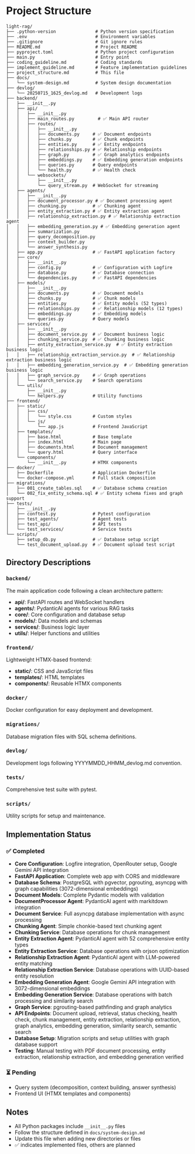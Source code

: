 # Project Structure

```
light-rag/
├── .python-version               # Python version specification
├── .env                          # Environment variables
├── .gitignore                    # Git ignore rules
├── README.md                     # Project README
├── pyproject.toml                # Python project configuration
├── main.py                       # Entry point
├── coding_guideline.md           # Coding standards
├── implement_guideline.md        # Feature implementation guidelines
├── project_structure.md          # This file
├── docs/
│   └── system-design.md          # System design documentation
├── devlog/
│   └── 20250715_1625_devlog.md   # Development logs
├── backend/
│   ├── __init__.py
│   ├── api/
│   │   ├── __init__.py
│   │   ├── main_routes.py         # ✅ Main API router
│   │   ├── routes/
│   │   │   ├── __init__.py
│   │   │   ├── documents.py     # ✅ Document endpoints
│   │   │   ├── chunks.py        # ✅ Chunk endpoints
│   │   │   ├── entities.py      # ✅ Entity endpoints
│   │   │   ├── relationships.py # ✅ Relationship endpoints
│   │   │   ├── graph.py         # ✅ Graph analytics endpoints
│   │   │   ├── embeddings.py    # ✅ Embedding generation endpoints
│   │   │   ├── queries.py       # Query endpoints
│   │   │   └── health.py        # ✅ Health check
│   │   └── websockets/
│   │       ├── __init__.py
│   │       └── query_stream.py  # WebSocket for streaming
│   ├── agents/
│   │   ├── __init__.py
│   │   ├── document_processor.py # ✅ Document processing agent
│   │   ├── chunking.py          # ✅ Chunking agent
│   │   ├── entity_extraction.py # ✅ Entity extraction agent
│   │   ├── relationship_extraction.py # ✅ Relationship extraction agent
│   │   ├── embedding_generation.py # ✅ Embedding generation agent
│   │   ├── summarization.py
│   │   ├── query_decomposition.py
│   │   ├── context_builder.py
│   │   └── answer_synthesis.py
│   ├── app.py                   # ✅ FastAPI application factory
│   ├── core/
│   │   ├── __init__.py
│   │   ├── config.py            # ✅ Configuration with Logfire
│   │   ├── database.py          # ✅ Database connection
│   │   └── dependencies.py      # ✅ FastAPI dependencies
│   ├── models/
│   │   ├── __init__.py
│   │   ├── documents.py         # ✅ Document models
│   │   ├── chunks.py            # ✅ Chunk models
│   │   ├── entities.py          # ✅ Entity models (52 types)
│   │   ├── relationships.py     # ✅ Relationship models (12 types)
│   │   ├── embeddings.py        # ✅ Embedding models
│   │   └── queries.py           # Query models
│   ├── services/
│   │   ├── __init__.py
│   │   ├── document_service.py  # ✅ Document business logic
│   │   ├── chunking_service.py  # ✅ Chunking business logic
│   │   ├── entity_extraction_service.py  # ✅ Entity extraction business logic
│   │   ├── relationship_extraction_service.py  # ✅ Relationship extraction business logic
│   │   ├── embedding_generation_service.py  # ✅ Embedding generation business logic
│   │   ├── graph_service.py     # ✅ Graph operations
│   │   └── search_service.py    # Search operations
│   └── utils/
│       ├── __init__.py
│       └── helpers.py           # Utility functions
├── frontend/
│   ├── static/
│   │   ├── css/
│   │   │   └── style.css        # Custom styles
│   │   └── js/
│   │       └── app.js           # Frontend JavaScript
│   ├── templates/
│   │   ├── base.html            # Base template
│   │   ├── index.html           # Main page
│   │   ├── documents.html       # Document management
│   │   └── query.html           # Query interface
│   └── components/
│       └── __init__.py          # HTMX components
├── docker/
│   ├── Dockerfile               # Application Dockerfile
│   └── docker-compose.yml       # Full stack composition
├── migrations/
│   ├── 001_create_tables.sql    # ✅ Database schema creation
│   └── 002_fix_entity_schema.sql # ✅ Entity schema fixes and graph support
├── tests/
│   ├── __init__.py
│   ├── conftest.py              # Pytest configuration
│   ├── test_agents/             # Agent tests
│   ├── test_api/                # API tests
│   └── test_services/           # Service tests
└── scripts/
    ├── setup_db.py              # ✅ Database setup script
    └── test_document_upload.py  # ✅ Document upload test script
```

## Directory Descriptions


### `backend/`
The main application code following a clean architecture pattern:
- **api/**: FastAPI routes and WebSocket handlers
- **agents/**: PydanticAI agents for various RAG tasks
- **core/**: Core configuration and database setup
- **models/**: Data models and schemas
- **services/**: Business logic layer
- **utils/**: Helper functions and utilities

### `frontend/`
Lightweight HTMX-based frontend:
- **static/**: CSS and JavaScript files
- **templates/**: HTML templates
- **components/**: Reusable HTMX components

### `docker/`
Docker configuration for easy deployment and development.

### `migrations/`
Database migration files with SQL schema definitions.

### `devlog/`
Development logs following YYYYMMDD_HHMM_devlog.md convention.

### `tests/`
Comprehensive test suite with pytest.

### `scripts/`
Utility scripts for setup and maintenance.

## Implementation Status

### ✅ Completed
- **Core Configuration**: Logfire integration, OpenRouter setup, Google Gemini API integration
- **FastAPI Application**: Complete web app with CORS and middleware
- **Database Schema**: PostgreSQL with pgvector, pgrouting, asyncpg with graph capabilities (3072-dimensional embeddings)
- **Document Models**: Complete Pydantic models with validation
- **DocumentProcessor Agent**: PydanticAI agent with markitdown integration
- **Document Service**: Full asyncpg database implementation with async processing
- **Chunking Agent**: Simple chonkie-based text chunking agent
- **Chunking Service**: Database operations for chunk management
- **Entity Extraction Agent**: PydanticAI agent with 52 comprehensive entity types
- **Entity Extraction Service**: Database operations with orjson optimization
- **Relationship Extraction Agent**: PydanticAI agent with LLM-powered entity matching
- **Relationship Extraction Service**: Database operations with UUID-based entity resolution
- **Embedding Generation Agent**: Google Gemini API integration with 3072-dimensional embeddings
- **Embedding Generation Service**: Database operations with batch processing and similarity search
- **Graph Service**: pgrouting-based pathfinding and graph analytics
- **API Endpoints**: Document upload, retrieval, status checking, health check, chunk management, entity extraction, relationship extraction, graph analytics, embedding generation, similarity search, semantic search
- **Database Setup**: Migration scripts and setup utilities with graph database support
- **Testing**: Manual testing with PDF document processing, entity extraction, relationship extraction, and embedding generation verified

### ⏳ Pending
- Query system (decomposition, context building, answer synthesis)
- Frontend UI (HTMX templates and components)

## Notes
- All Python packages include `__init__.py` files
- Follow the structure defined in `docs/system-design.md`
- Update this file when adding new directories or files
- ✅ indicates implemented files, others are planned